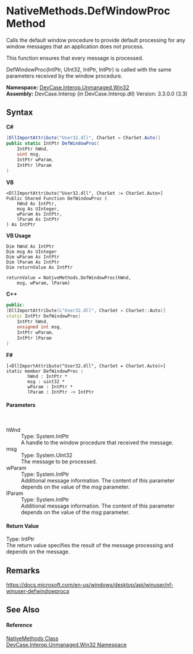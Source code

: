 # NativeMethods.DefWindowProc Method 
 

Calls the default window procedure to provide default processing for any window messages that an application does not process. 

 This function ensures that every message is processed. 

DefWindowProc(IntPtr, UInt32, IntPtr, IntPtr) is called with the same parameters received by the window procedure.

**Namespace:**&nbsp;<a href="N_DevCase_Interop_Unmanaged_Win32">DevCase.Interop.Unmanaged.Win32</a><br />**Assembly:**&nbsp;DevCase.Interop (in DevCase.Interop.dll) Version: 3.3.0.0 (3.3)

## Syntax

**C#**<br />
``` C#
[DllImportAttribute("User32.dll", CharSet = CharSet.Auto)]
public static IntPtr DefWindowProc(
	IntPtr hWnd,
	uint msg,
	IntPtr wParam,
	IntPtr lParam
)
```

**VB**<br />
``` VB
<DllImportAttribute("User32.dll", CharSet := CharSet.Auto>]
Public Shared Function DefWindowProc ( 
	hWnd As IntPtr,
	msg As UInteger,
	wParam As IntPtr,
	lParam As IntPtr
) As IntPtr
```

**VB Usage**<br />
``` VB Usage
Dim hWnd As IntPtr
Dim msg As UInteger
Dim wParam As IntPtr
Dim lParam As IntPtr
Dim returnValue As IntPtr

returnValue = NativeMethods.DefWindowProc(hWnd, 
	msg, wParam, lParam)
```

**C++**<br />
``` C++
public:
[DllImportAttribute(L"User32.dll", CharSet = CharSet::Auto)]
static IntPtr DefWindowProc(
	IntPtr hWnd, 
	unsigned int msg, 
	IntPtr wParam, 
	IntPtr lParam
)
```

**F#**<br />
``` F#
[<DllImportAttribute("User32.dll", CharSet = CharSet.Auto)>]
static member DefWindowProc : 
        hWnd : IntPtr * 
        msg : uint32 * 
        wParam : IntPtr * 
        lParam : IntPtr -> IntPtr 

```


#### Parameters
&nbsp;<dl><dt>hWnd</dt><dd>Type: System.IntPtr<br />A handle to the window procedure that received the message.</dd><dt>msg</dt><dd>Type: System.UInt32<br />The message to be processed.</dd><dt>wParam</dt><dd>Type: System.IntPtr<br />Additional message information. The content of this parameter depends on the value of the *msg* parameter.</dd><dt>lParam</dt><dd>Type: System.IntPtr<br />Additional message information. The content of this parameter depends on the value of the *msg* parameter.</dd></dl>

#### Return Value
Type: IntPtr<br />The return value specifies the result of the message processing and depends on the message.

## Remarks
<a href="https://docs.microsoft.com/en-us/windows/desktop/api/winuser/nf-winuser-defwindowproca" target="_blank">https://docs.microsoft.com/en-us/windows/desktop/api/winuser/nf-winuser-defwindowproca</a>

## See Also


#### Reference
<a href="T_DevCase_Interop_Unmanaged_Win32_NativeMethods">NativeMethods Class</a><br /><a href="N_DevCase_Interop_Unmanaged_Win32">DevCase.Interop.Unmanaged.Win32 Namespace</a><br />